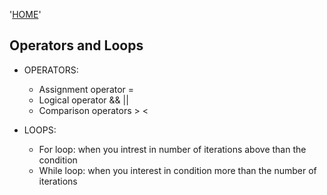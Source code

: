 '[HOME](../README.md)'<br/>

## Operators and Loops

* OPERATORS:
    * Assignment operator =
    * Logical operator && ||
    * Comparison operators > < 
    
* LOOPS:
    * For loop: when you intrest in number of iterations above than the condition
    * While loop: when you interest in condition more than the number of iterations

